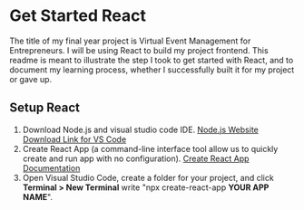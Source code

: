 # Get Started React
The title of my final year project is Virtual Event Management for Entrepreneurs.
I will be using React to build my project frontend. This readme is meant to illustrate the step I took to get started with React, and to document my learning process, whether I successfully built it for my project or gave up.

## Setup React
1. Download Node.js and visual studio code IDE. [Node.js Website](https://nodejs.org/en) [Download Link for VS Code](https://code.visualstudio.com/download)
2. Create React App (a command-line interface tool allow us to quickly create and run app with no configuration). [Create React App Documentation](https://create-react-app.dev/docs/getting-started)
3. Open Visual Studio Code, create a folder for your project, and click **Terminal > New Terminal** write "npx create-react-app **YOUR APP NAME**".
